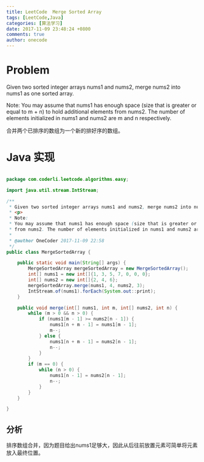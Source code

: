 ```yaml
---
title: LeetCode  Merge Sorted Array
tags: [LeetCode,Java]
categories: [算法学习]
date: 2017-11-09 23:48:24 +0800
comments: true
author: onecode
---
```

# Problem

Given two sorted integer arrays nums1 and nums2, merge nums2 into nums1 as one sorted array.

Note:
You may assume that nums1 has enough space (size that is greater or equal to m + n) to hold additional elements from nums2. The number of elements initialized in nums1 and nums2 are m and n respectively.

合并两个已排序的数组为一个新的排好序的数组。

<!--break-->

# Java 实现

``` java

package com.coderli.leetcode.algorithms.easy;

import java.util.stream.IntStream;

/**
 * Given two sorted integer arrays nums1 and nums2, merge nums2 into nums1 as one sorted array.
 * <p>
 * Note:
 * You may assume that nums1 has enough space (size that is greater or equal to m + n) to hold additional elements
 * from nums2. The number of elements initialized in nums1 and nums2 are m and n respectively.
 *
 * @author OneCoder 2017-11-09 22:58
 */
public class MergeSortedArray {

    public static void main(String[] args) {
        MergeSortedArray mergeSortedArray = new MergeSortedArray();
        int[] nums1 = new int[]{1, 3, 5, 7, 0, 0, 0};
        int[] nums2 = new int[]{2, 4, 6};
        mergeSortedArray.merge(nums1, 4, nums2, 3);
        IntStream.of(nums1).forEach(System.out::print);
    }

    public void merge(int[] nums1, int m, int[] nums2, int n) {
        while (m > 0 && n > 0) {
            if (nums1[m - 1] >= nums2[n - 1]) {
                nums1[n + m - 1] = nums1[m - 1];
                m--;
            } else {
                nums1[n + m - 1] = nums2[n - 1];
                n--;
            }
        }
        if (m == 0) {
            while (n > 0) {
                nums1[n - 1] = nums2[n - 1];
                n--;
            }
        }
    }

}

```

## 分析

排序数组合并，因为题目给出nums1足够大，因此从后往前放置元素可简单将元素放入最终位置。
